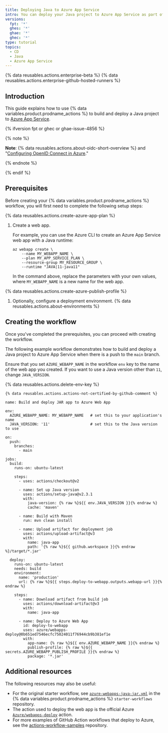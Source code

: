 ```yaml
---
title: Deploying Java to Azure App Service
intro: You can deploy your Java project to Azure App Service as part of your continuous deployment (CD) workflows.
versions:
  fpt: '*'
  ghes: '*'
  ghae: '*'
  ghec: '*'
type: tutorial
topics:
  - CD
  - Java
  - Azure App Service
---
```


{% data reusables.actions.enterprise-beta %}
{% data reusables.actions.enterprise-github-hosted-runners %}

## Introduction

This guide explains how to use {% data variables.product.prodname_actions %} to build and deploy a Java project to [Azure App Service](https://azure.microsoft.com/services/app-service/).

{% ifversion fpt or ghec or ghae-issue-4856 %}

{% note %}

**Note**: {% data reusables.actions.about-oidc-short-overview %} and "[Configuring OpenID Connect in Azure](/actions/deployment/security-hardening-your-deployments/configuring-openid-connect-in-azure)."

{% endnote %}

{% endif %}

## Prerequisites

Before creating your {% data variables.product.prodname_actions %} workflow, you will first need to complete the following setup steps:

{% data reusables.actions.create-azure-app-plan %}

1. Create a web app.

   For example, you can use the Azure CLI to create an Azure App Service web app with a Java runtime:

   ```bash{:copy}
   az webapp create \
       --name MY_WEBAPP_NAME \
       --plan MY_APP_SERVICE_PLAN \
       --resource-group MY_RESOURCE_GROUP \
       --runtime "JAVA|11-java11"
   ```

   In the command above, replace the parameters with your own values, where `MY_WEBAPP_NAME` is a new name for the web app.

{% data reusables.actions.create-azure-publish-profile %}

1. Optionally, configure a deployment environment. {% data reusables.actions.about-environments %}

## Creating the workflow

Once you've completed the prerequisites, you can proceed with creating the workflow.

The following example workflow demonstrates how to build and deploy a Java project to Azure App Service when there is a push to the `main` branch.

Ensure that you set `AZURE_WEBAPP_NAME` in the workflow `env` key to the name of the web app you created. If you want to use a Java version other than `11`, change `JAVA_VERSION`.

{% data reusables.actions.delete-env-key %}

```yaml{:copy}
{% data reusables.actions.actions-not-certified-by-github-comment %}

name: Build and deploy JAR app to Azure Web App

env:
  AZURE_WEBAPP_NAME: MY_WEBAPP_NAME   # set this to your application's name
  JAVA_VERSION: '11'                  # set this to the Java version to use

on:
  push:
    branches:
      - main

jobs:
  build:
    runs-on: ubuntu-latest

    steps:
      - uses: actions/checkout@v2

      - name: Set up Java version
        uses: actions/setup-java@v2.3.1
        with:
          java-version: {% raw %}${{ env.JAVA_VERSION }}{% endraw %}
          cache: 'maven'

      - name: Build with Maven
        run: mvn clean install

      - name: Upload artifact for deployment job
        uses: actions/upload-artifact@v3
        with:
          name: java-app
          path: '{% raw %}${{ github.workspace }}{% endraw %}/target/*.jar'

  deploy:
    runs-on: ubuntu-latest
    needs: build
    environment:
      name: 'production'
      url: {% raw %}${{ steps.deploy-to-webapp.outputs.webapp-url }}{% endraw %}

    steps:
      - name: Download artifact from build job
        uses: actions/download-artifact@v3
        with:
          name: java-app

      - name: Deploy to Azure Web App
        id: deploy-to-webapp
        uses: azure/webapps-deploy@0b651ed7546ecfc75024011f76944cb9b381ef1e
        with:
          app-name: {% raw %}${{ env.AZURE_WEBAPP_NAME }}{% endraw %}
          publish-profile: {% raw %}${{ secrets.AZURE_WEBAPP_PUBLISH_PROFILE }}{% endraw %}
          package: '*.jar'
```

## Additional resources

The following resources may also be useful:

* For the original starter workflow, see [`azure-webapps-java-jar.yml`](https://github.com/actions/starter-workflows/blob/main/deployments/azure-webapps-java-jar.yml) in the {% data variables.product.prodname_actions %} `starter-workflows` repository.
* The action used to deploy the web app is the official Azure [`Azure/webapps-deploy`](https://github.com/Azure/webapps-deploy) action.
* For more examples of GitHub Action workflows that deploy to Azure, see the [actions-workflow-samples](https://github.com/Azure/actions-workflow-samples) repository.
